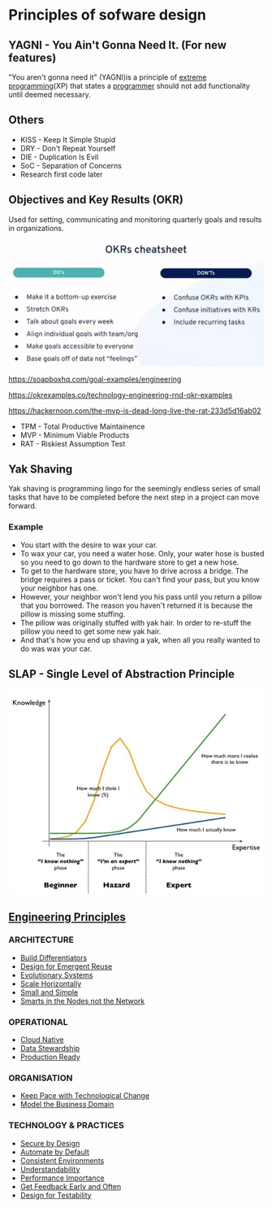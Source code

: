 # Principles of sofware design

## YAGNI - You Ain't Gonna Need It. (For new features)

"You aren't gonna need it" (YAGNI)is a principle of [extreme programming](https://en.wikipedia.org/wiki/Extreme_programming)(XP) that states a [programmer](https://en.wikipedia.org/wiki/Programmer) should not add functionality until deemed necessary.

## Others

- KISS - Keep It Simple Stupid
- DRY - Don't Repeat Yourself
- DIE - Duplication Is Evil
- SoC - Separation of Concerns
- Research first code later

## Objectives and Key Results (OKR)

Used for setting, communicating and monitoring quarterly goals and results in organizations.

![image](../../media/Software-Coding-Development-Engineering-image1.jpg)

<https://soapboxhq.com/goal-examples/engineering>

<https://okrexamples.co/technology-engineering-rnd-okr-examples>

<https://hackernoon.com/the-mvp-is-dead-long-live-the-rat-233d5d16ab02>

- TPM - Total Productive Maintainence
- MVP - Minimum Viable Products
- RAT - Riskiest Assumption Test

## Yak Shaving

Yak shaving is programming lingo for the seemingly endless series of small tasks that have to be completed before the next step in a project can move forward.

### Example

- You start with the desire to wax your car.
- To wax your car, you need a water hose. Only, your water hose is busted so you need to go down to the hardware store to get a new hose.
- To get to the hardware store, you have to drive across a bridge. The bridge requires a pass or ticket. You can't find your pass, but you know your neighbor has one.
- However, your neighbor won't lend you his pass until you return a pillow that you borrowed. The reason you haven't returned it is because the pillow is missing some stuffing.
- The pillow was originally stuffed with yak hair. In order to re-stuff the pillow you need to get some new yak hair.
- And that's how you end up shaving a yak, when all you really wanted to do was wax your car.

## SLAP - Single Level of Abstraction Principle

![image](../../media/Software-Coding-Development-Engineering-image2.jpg)

## [Engineering Principles](http://engineering-principles.onejl.uk/)

### ARCHITECTURE

- [Build Differentiators](http://engineering-principles.onejl.uk/architecture/Build_Differentiators.html)
- [Design for Emergent Reuse](http://engineering-principles.onejl.uk/architecture/Design_for_Emergent_Reuse.html)
- [Evolutionary Systems](http://engineering-principles.onejl.uk/architecture/Evolutionary_Systems.html)
- [Scale Horizontally](http://engineering-principles.onejl.uk/architecture/Scale_Horizontally.html)
- [Small and Simple](http://engineering-principles.onejl.uk/architecture/Small_and_Simple.html)
- [Smarts in the Nodes not the Network](http://engineering-principles.onejl.uk/architecture/Smarts_in_the_Nodes_not_the_Network.html)

### OPERATIONAL

- [Cloud Native](http://engineering-principles.onejl.uk/operational/Cloud_Native.html)
- [Data Stewardship](http://engineering-principles.onejl.uk/operational/Data_Stewardship.html)
- [Production Ready](http://engineering-principles.onejl.uk/operational/Production_Ready.html)

### ORGANISATION

- [Keep Pace with Technological Change](http://engineering-principles.onejl.uk/organisation/Keep_Pace_with_Technological_Change.html)
- [Model the Business Domain](http://engineering-principles.onejl.uk/organisation/Model_the_Business_Domain.html)

### TECHNOLOGY & PRACTICES

- [Secure by Design](http://engineering-principles.onejl.uk/practices/Secure_by_Design.html)
- [Automate by Default](http://engineering-principles.onejl.uk/practices/Automate_by_Default.html)
- [Consistent Environments](http://engineering-principles.onejl.uk/practices/Consistent_Environments.html)
- [Understandability](http://engineering-principles.onejl.uk/practices/Understandability.html)
- [Performance Importance](http://engineering-principles.onejl.uk/practices/Performance_Importance.html)
- [Get Feedback Early and Often](http://engineering-principles.onejl.uk/practices/Get_Feedback_Early_and_Often.html)
- [Design for Testability](http://engineering-principles.onejl.uk/practices/Testability.html)
